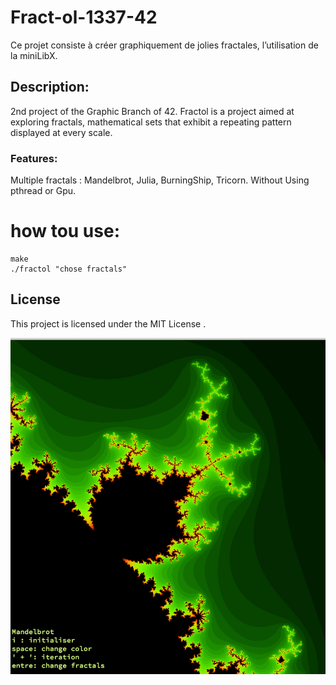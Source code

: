 # Fract-ol-1337-42
Ce projet consiste à créer graphiquement de jolies fractales, l’utilisation de la miniLibX.

## Description:
2nd project of the Graphic Branch of 42. Fractol is a project aimed at exploring fractals, mathematical sets that exhibit a repeating pattern displayed at every scale.

### Features:
Multiple fractals : Mandelbrot, Julia, BurningShip, Tricorn. Without Using pthread or Gpu.

# how tou use:
```
make
./fractol "chose fractals"
```
## License

This project is licensed under the MIT License .

![Alt text](mandel.png?raw=true "Mandelbrot")
